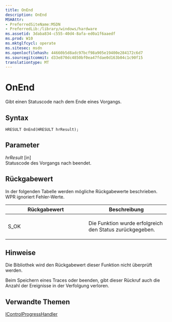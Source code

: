 ```yaml
---
title: OnEnd
description: OnEnd
MSHAttr:
- PreferredSiteName:MSDN
- PreferredLib:/library/windows/hardware
ms.assetid: 3daba834-c555-40d4-8afa-ed0a1f6aaedf
ms.prod: W10
ms.mktglfcycl: operate
ms.sitesec: msdn
ms.openlocfilehash: 44660b5d8adc97bcf98a905e19400e284172c6d7
ms.sourcegitcommit: d33e870dc4850bf0ea47fdae0d163b04c1c90f15
translationtype: MT
---
```

# <a name="onend"></a>OnEnd


Gibt einen Statuscode nach dem Ende eines Vorgangs.

## <a name="syntax"></a>Syntax


``` syntax
HRESULT OnEnd(HRESULT hrResult);
```

## <a name="parameters"></a>Parameter


<a href="" id="hrresult--in-"></a>*hrResult* \[in\]  
Statuscode des Vorgangs nach beendet.

## <a name="return-value"></a>Rückgabewert


In der folgenden Tabelle werden mögliche Rückgabewerte beschrieben. WPR ignoriert Fehler-Werte.

<table>
<colgroup>
<col width="50%" />
<col width="50%" />
</colgroup>
<thead>
<tr class="header">
<th>Rückgabewert</th>
<th>Beschreibung</th>
</tr>
</thead>
<tbody>
<tr class="odd">
<td><p>S_OK</p></td>
<td><p>Die Funktion wurde erfolgreich den Status zurückgegeben.</p></td>
</tr>
</tbody>
</table>

 

## <a name="remarks"></a>Hinweise


Die Bibliothek wird den Rückgabewert dieser Funktion nicht überprüft werden.

Beim Speichern eines Traces oder beenden, gibt dieser Rückruf auch die Anzahl der Ereignisse in der Verfolgung verloren.

## <a name="related-topics"></a>Verwandte Themen


[IControlProgressHandler](icontrolprogresshandler.md)

 

 







